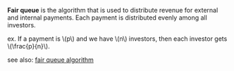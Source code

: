 **Fair queue** is the algorithm that is used to distribute revenue for external and internal payments.
Each payment is distributed evenly among all investors.

ex. If a payment is \\(p\\) and we have \\(n\\) investors, then each investor gets \\(\frac{p}{n}\\).

see also: [fair queue algorithm](http://en.wikipedia.org/wiki/Fair_queuing)
